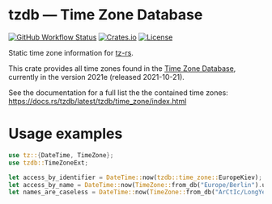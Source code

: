 
tzdb — Time Zone Database
=========================

[![GitHub Workflow Status](https://img.shields.io/github/workflow/status/Kijewski/tzdb/CI)](https://github.com/Kijewski/tzdb/actions/workflows/ci.yml)
[![Crates.io](https://img.shields.io/crates/v/tzdb)](https://crates.io/crates/tzdb)
[![License](https://img.shields.io/crates/l/tzdb?color=informational)](/LICENSES)

Static time zone information for [tz-rs](https://crates.io/crates/tz-rs).

This crate provides all time zones found in the [Time Zone Database](https://www.iana.org/time-zones),
currently in the version 2021e (released 2021-10-21).

See the documentation for a full list the the contained time zones:
<https://docs.rs/tzdb/latest/tzdb/time_zone/index.html>

Usage examples
==============

```rs
use tz::{DateTime, TimeZone};
use tzdb::TimeZoneExt;

let access_by_identifier = DateTime::now(tzdb::time_zone::EuropeKiev);
let access_by_name = DateTime::now(TimeZone::from_db("Europe/Berlin").unwrap());
let names_are_caseless = DateTime::now(TimeZone::from_db("ArCtIc/LongYeArByEn").unwrap());
```
